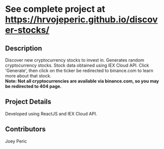 # **See complete project at https://hrvojeperic.github.io/discover-stocks/**

## Description
Discover new cryptocurrency stocks to invest in.
Generates random cryptocurrency stocks. Stock data obtained using IEX Cloud API.
Click 'Generate', then click on the ticker be redirected to binance.com to learn more about that stock.</br>
<b>Note: Not all cryptocurrencies are available via binance.com, so you may be redirected to 404 page.</b>

## Project Details
Developed using ReactJS and IEX Cloud API.

## Contributors
Joey Peric

